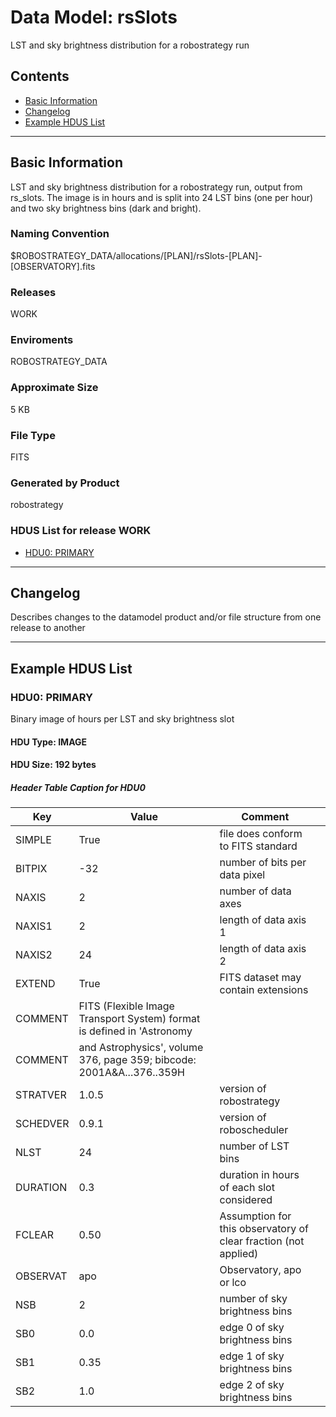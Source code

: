# Data Model: rsSlots


LST and sky brightness distribution for a robostrategy run


## Contents
- [Basic Information](#basic-information)
- [Changelog](#changelog)
- [Example HDUS List](#example-hdus-list)

---

## Basic Information
LST and sky brightness distribution for a robostrategy run, output from rs_slots. The image is in hours and is split into 24 LST bins (one per hour) and two sky brightness bins (dark and bright).

### Naming Convention
$ROBOSTRATEGY_DATA/allocations/[PLAN]/rsSlots-[PLAN]-[OBSERVATORY].fits

### Releases
WORK

### Enviroments
ROBOSTRATEGY_DATA

### Approximate Size
5 KB

### File Type
FITS

### Generated by Product
robostrategy

### HDUS List for release WORK
  - [HDU0: PRIMARY](#hdu0-primary)

---

## Changelog
Describes changes to the datamodel product and/or file structure from one release to another

---
## Example HDUS List

### HDU0: PRIMARY
Binary image of hours per LST and sky brightness slot

#### HDU Type: IMAGE
#### HDU Size:  192 bytes

##### Header Table Caption for HDU0
Key | Value | Comment | |
| --- | --- | --- | --- |
| SIMPLE | True | file does conform to FITS standard |
| BITPIX | -32 | number of bits per data pixel |
| NAXIS | 2 | number of data axes |
| NAXIS1 | 2 | length of data axis 1 |
| NAXIS2 | 24 | length of data axis 2 |
| EXTEND | True | FITS dataset may contain extensions |
| COMMENT |   FITS (Flexible Image Transport System) format is defined in 'Astronomy |  |
| COMMENT |   and Astrophysics', volume 376, page 359; bibcode: 2001A&A...376..359H |  |
| STRATVER | 1.0.5 | version of robostrategy |
| SCHEDVER | 0.9.1 | version of roboscheduler |
| NLST | 24 | number of LST bins |
| DURATION | 0.3 | duration in hours of each slot considered |
| FCLEAR | 0.50 | Assumption for this observatory of clear fraction (not applied) |
| OBSERVAT | apo | Observatory, apo or lco |
| NSB | 2 | number of sky brightness bins |
| SB0 | 0.0 | edge 0 of sky brightness bins |
| SB1 | 0.35 | edge 1 of sky brightness bins |
| SB2 | 1.0 | edge 2 of sky brightness bins |


